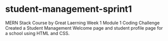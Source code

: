 # student-management-sprint1
MERN Stack Course by Great Laerning
Week 1 Module 1 Coding Challenge
Created a Student Management Welcome page and student profile page for a school using HTML and CSS.
